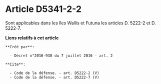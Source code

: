 # Article D5341-2-2

Sont applicables dans les îles Wallis et Futuna les articles D. 5222-2 et D. 5222-7.

**Liens relatifs à cet article**

	**Créé par**:

	  - Décret n°2016-938 du 7 juillet 2016 - art. 2

	**Cite**:

	  - Code de la défense. - art. D5222-2 (V)
	  - Code de la défense. - art. D5222-7 (V)
